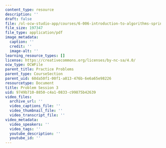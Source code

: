 ```yaml
---
content_type: resource
description: ''
draft: false
file: /ol-ocw-studio-app/courses/6-006-introduction-to-algorithms-spring-2020/9749b7108850c4a10833c99875b42639_MIT6_006S20_prob3.pdf
file_size: 197347
file_type: application/pdf
image_metadata:
  caption: ''
  credit: ''
  image-alt: ''
learning_resource_types: []
license: https://creativecommons.org/licenses/by-nc-sa/4.0/
ocw_type: OCWFile
parent_title: Practice Problems
parent_type: CourseSection
parent_uid: 60da50f1-00f1-a813-476b-6e6a65e98226
resourcetype: Document
title: Problem Session 3
uid: 9749b710-8850-c4a1-0833-c99875b42639
video_files:
  archive_url: ''
  video_captions_file: ''
  video_thumbnail_file: ''
  video_transcript_file: ''
video_metadata:
  video_speakers: ''
  video_tags: ''
  youtube_description: ''
  youtube_id: ''
---
```

